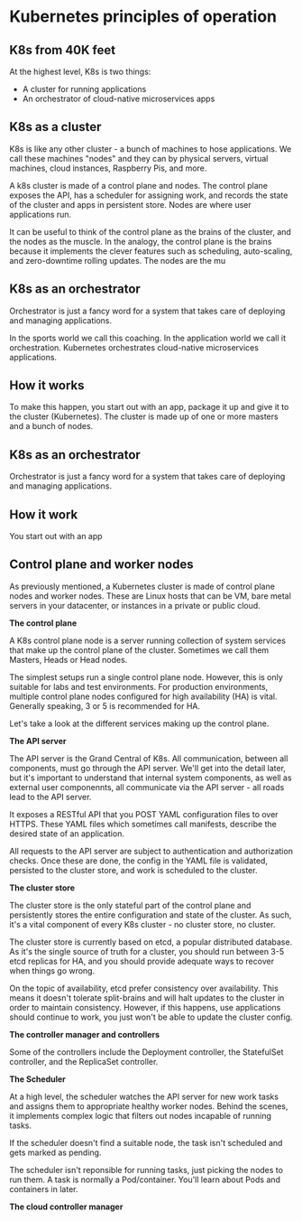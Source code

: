 # Kubernetes principles of operation

## K8s from 40K feet

At the highest level, K8s is two things:

- A cluster for running applications
- An orchestrator of cloud-native microservices apps

## K8s as a cluster

K8s is like any other cluster - a bunch of machines to hose applications. We call these machines "nodes" and they can by physical servers, virtual machines, cloud instances, Raspberry Pis, and more.

A k8s cluster is made of a control plane and nodes. The control plane exposes the API, has a scheduler for assigning work, and records the state of the cluster and apps in persistent store. Nodes are where user applications run.

It can be useful to think of the control plane as the brains of the cluster, and the nodes as the muscle. In the analogy, the control plane is the brains because it implements the clever features such as scheduling, auto-scaling, and zero-downtime rolling updates. The nodes are the mu


## K8s as an orchestrator

Orchestrator is just a fancy word for a system that takes care of deploying and managing applications.

In the sports world we call this coaching. In the application world we call it orchestration. Kubernetes orchestrates cloud-native microservices applications.

## How it works

To make this happen, you start out with an app, package it up and give it to the cluster (Kubernetes). The cluster is made up of one or more masters and a bunch of nodes.

## K8s as an orchestrator

Orchestrator is just a fancy word for a system that takes care of deploying and managing applications.

## How it work

You start out with an app 

## Control plane and worker nodes

As previously mentioned, a Kubernetes cluster is made of control plane nodes and worker nodes. These are Linux hosts that can be VM, bare metal servers in your datacenter, or instances in a private or public cloud.

**The control plane**

A K8s control plane node is a server running collection of system services that make up the control plane of the cluster. Sometimes we call them Masters, Heads or Head nodes.

The simplest setups run a single control plane node. However, this is only suitable for labs and test environments. For production environments, multiple control plane nodes configured for high availability (HA) is vital. Generally speaking, 3 or 5 is recommended for HA.

Let's take a look at the different services making up the control plane.

**The API server**

The API server is the Grand Central of K8s. All communication, between all components, must go through the API server. We'll get into the detail later, but it's important to understand that internal system components, as well as external user componennts, all communicate via the API server - all roads lead to the API server.

It exposes a RESTful API that you POST YAML configuration files to over HTTPS. These YAML files which sometimes call manifests, describe the desired state of an application.

All requests to the API server are subject to authentication and authorization checks. Once these are done, the config in the YAML file is validated, persisted to the cluster store, and work is scheduled to the cluster.

**The cluster store**

The cluster store is the only stateful part of the control plane and persistently stores the entire configuration and state of the cluster. As such, it's a vital component of every K8s cluster - no cluster store, no cluster.

The cluster store is currently based on etcd, a popular distributed database. As it's the single source of truth for a cluster, you should run between 3-5 etcd replicas for HA, and you should provide adequate ways to recover when things go wrong.

On the topic of availability, etcd prefer consistency over availability. This means it doesn't tolerate split-brains and will halt updates to the cluster in order to maintain consistency. However, if this happens, use applications should continue to work, you just won't be able to update the cluster config.

**The controller manager and controllers**

Some of the controllers include the Deployment controller, the StatefulSet controller, and the ReplicaSet controller.

**The Scheduler**

At a high level, the scheduler watches the API server for new work tasks and assigns them to appropriate healthy worker nodes. Behind the scenes, it implements complex logic that filters out nodes incapable of running tasks.

If the scheduler doesn't find a suitable node, the task isn't scheduled and gets marked as pending.

The scheduler isn't reponsible for running tasks, just picking the nodes to run them. A task is normally a Pod/container. You'll learn about Pods and containers in later.

**The cloud controller manager**


